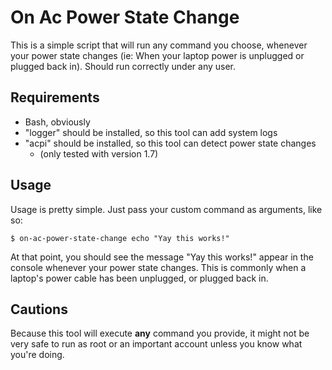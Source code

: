#	On Ac Power State Change

This is a simple script that will run any command you choose, whenever your power state changes (ie: When your laptop power is unplugged or plugged back in). Should run correctly under any user. 

##	Requirements

* Bash, obviously
* "logger" should be installed, so this tool can add system logs
* "acpi" should be installed, so this tool can detect power state changes
	* (only tested with version 1.7)

##	Usage

Usage is pretty simple. Just pass your custom command as arguments, like so:

```
$ on-ac-power-state-change echo "Yay this works!"
```

At that point, you should see the message "Yay this works!" appear in the console whenever your power state changes. This is commonly when a laptop's power cable has been unplugged, or plugged back in.


##	Cautions

Because this tool will execute **any** command you provide, it might not be very safe to run as root or an important account unless you know what you're doing.





